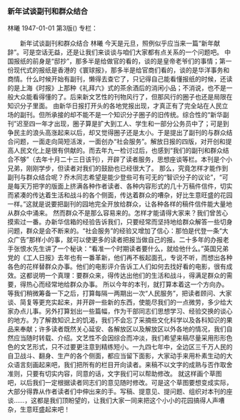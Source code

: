 ### 新年试谈副刊和群众结合
林曦
1947-01-01
第3版()
专栏：

　　新年试谈副刊和群众结合
    林曦
    今天是元旦，照例似乎应当来一篇“新年献辞”。可是空话无益，还是让我们来谈谈与咱们大家都有点关系的一个问题吧。
    中国报纸的前身是“邸抄”，那多半是给做官的看的，谈的是皇帝老爷们的事情；第一份现代式的报纸是香港的《寰球报》，那多半是给官商们看的，谈的是华洋事务和商情。什么时候开始有副刊，懒得去查它了，只记得自己能看懂报纸的时候，还读的是上海《时报》上那种《礼拜六》式的茶余酒后的消闲小品；不消说，也不是一般大众能看得懂的了。后来新文艺性的刊物风行了，但那风行的圈子也还是局限在知识分子里面。
    由新华日报打开头的各地党报出现，才真正有了完全站在人民立场的副刊。但所承接的却不能不是一个知识分子圈子的旧传统。综合性的“新华副刊”迟至四一年才出现，圈子算是扩大到工人、学生和一部分公务员中了；可是到争民主的浪头高涨起来以后，却又觉得圈子还是太小。于是提出了副刊的与群众结合问题，一面走向简短活泼，一面创办“社会服务”。解放日报的四版，对开创和提高人民文化上是很有供献的。而去年九一检讨过后，也感到“我们的副刊和群众结合不够”（去年十月二十三日该刊），开辟了读者服务，思想座谈等栏。本刊是个小兄弟，刚刚学步，但读者对我们的鼓励也已经很大了。
    那么，究竟怎样才能作到副刊与群众结合呢？乔木同志希望是能少登些可有可无的“智识分子的议论”，“可是每天万把字的版面上挤满各种作者读者、各种内容形式的几十万稿件信件，切实而紧凑的传达着生活和战斗的各个侧面，传达着群众的嘈杂，好比生意旺盛的花园一样。”这就是说要把副刊的园地完全开放给群众，让各种各样的稿件信件能大量地从群众中涌来。
    然而群众不是那么容易来的。怎样才能请得大家来？我们曾苦心摸索过一番。办新华信箱的经验告诉我们，只要经常而坚持地给群众解答一些切身问题，群众是会不断来的。“社会服务”的经验又增加了信心：那怕是代登一条“大众广告”那样小的事，就可以使更多的读者把报当做自己的报。二十多年的办报老手张恨水先生讲了一个秘诀：“看准一个时期读者要什么，就给他什么。”英国兄弟党的《工人日报》去年也有一番革新，他们再不板起面孔，专说不听，而想出各种各色的花样替群众办事。他们的电影评介告诉工人们如何去找好看的电影，很有成效。这都说明一个真理：要群众来，得传达出他们的生活和战斗，得满足群众的需要，得热心而经常地给群众办事。
    所以今年的本刊，就打算本着这一个方向办。等我们稍微筹备一下之后，打算每隔一两期出一次“人民服务”，把读者顾问、大家谈、简复等更充实起来，并开辟一些新的东西，使能尽我们的一点微劳，多少给大家办点儿事。另外打算划出一些篇幅，作为干部同志们思想学习、经验交换的谈心的地方。为了解救知识上的饥渴，我们不会忘了采摘些文化科学以及各科知识的果品来奉献；许多读者既然关心延安、各解放区以及解放区以外各地的情况，我们自然应当随时转载、介绍。文艺性不会因综合而冲淡，我们希望来稿尽量采用形形色色的文艺形式，只不过要更注意到精练短小。一九四七年中，全边区三千万人民的自卫战斗、翻身、生产的各个侧面，都应当留下面影，大家动手来用朴素生动的大众语言刻画起来吧，我们把所有的栏目开向读者。来稿不以文字的成熟与否作取舍准则，只要有切实内容，同意的话，文字我们可以帮助修改。
    就这样画个草图吧，以后我们一定根据读者同志们的意见随时修改。可是这个草图要想变成实际，大部分得靠从作者读者们中伸出来的手。写稿、提意见、提问题、组织对本刊的座谈……，这都是我们顶盼望的，让我们大家一同来把这个小小的花园搞得人声嘈杂，生意旺盛起来吧！
